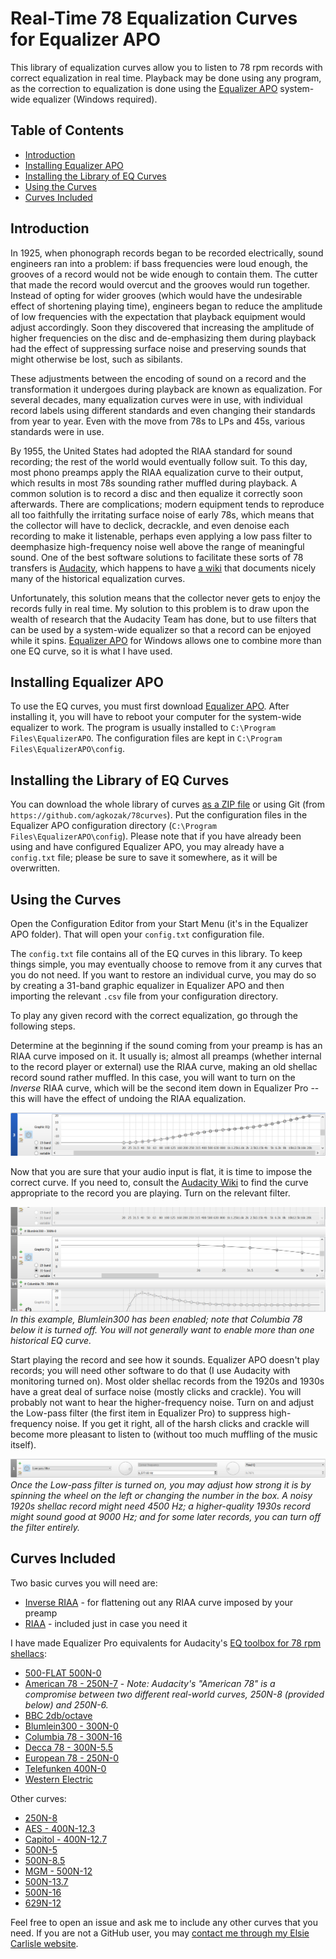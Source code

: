 # Real-Time 78 Equalization Curves for Equalizer APO

This library of equalization curves allow you to listen to 78 rpm records with correct equalization in real time. Playback may be done using any program, as the correction to equalization is done using the [Equalizer APO](https://sourceforge.net/projects/equalizerapo/) system-wide equalizer (Windows required).

## Table of Contents

* [Introduction](#introduction)
* [Installing Equalizer APO](#installing-equalizer-apo)
* [Installing the Library of EQ Curves](#installing-the-library-of-eq-curves)
* [Using the Curves](#using-the-curves)
* [Curves Included](#curves-included)

## Introduction

In 1925, when phonograph records began to be recorded electrically, sound engineers ran into a problem: if bass frequencies were loud enough, the grooves of a record would not be wide enough to contain them. The cutter that made the record would overcut and the grooves would run together. Instead of opting for wider grooves (which would have the undesirable effect of shortening playing time), engineers began to reduce the amplitude of low frequencies with the expectation that playback equipment would adjust accordingly. Soon they discovered that increasing the amplitude of higher frequencies on the disc and de-emphasizing them during playback had the effect of suppressing surface noise and preserving sounds that might otherwise be lost, such as sibilants.

These adjustments between the encoding of sound on a record and the transformation it undergoes during playback are known as equalization. For several decades, many equalization curves were in use, with individual record labels using different standards and even changing their standards from year to year. Even with the move from 78s to LPs and 45s, various standards were in use.

By 1955, the United States had adopted the RIAA standard for sound recording; the rest of the world would eventually follow suit. To this day, most phono preamps apply the RIAA equalization curve to their output, which results in most 78s sounding rather muffled during playback. A common solution is to record a disc and then equalize it correctly soon afterwards. There are complications; modern equipment tends to reproduce all too faithfully the irritating surface noise of early 78s, which means that the collector will have to declick, decrackle, and even denoise each recording to make it listenable, perhaps even applying a low pass filter to deemphasize high-frequency noise well above the range of meaningful sound. One of the best software solutions to facilitate these sorts of 78 transfers is [Audacity](https://www.audacityteam.org/), which happens to have [a wiki](https://wiki.audacityteam.org/wiki/78rpm_playback_curves#78_rpm_shellac_labels_and_their_EQ) that documents nicely many of the historical equalization curves.

Unfortunately, this solution means that the collector never gets to enjoy the records fully in real time. My solution to this problem is to draw upon the wealth of research that the Audacity Team has done, but to use filters that can be used by a system-wide equalizer so that a record can be enjoyed while it spins. [Equalizer APO](https://sourceforge.net/projects/equalizerapo/) for Windows allows one to combine more than one EQ curve, so it is what I have used.

## Installing Equalizer APO

To use the EQ curves, you must first download [Equalizer APO](https://sourceforge.net/projects/equalizerapo/). After installing it, you will have to reboot your computer for the system-wide equalizer to work. The program is usually installed to `C:\Program Files\EqualizerAPO`. The configuration files are kept in `C:\Program Files\EqualizerAPO\config`.

## Installing the Library of EQ Curves

You can download the whole library of curves [as a ZIP file](https://github.com/agkozak/78curves/archive/master.zip) or using Git (from `https://github.com/agkozak/78curves`). Put the configuration files in the Equalizer APO configuration directory (`C:\Program Files\EqualizerAPO\config`). Please note that if you have already been using and have configured Equalizer APO, you may already have a `config.txt` file; please be sure to save it somewhere, as it will be overwritten.

## Using the Curves

Open the Configuration Editor from your Start Menu (it's in the Equalizer APO folder). That will open your `config.txt` configuration file.

The `config.txt` file contains all of the EQ curves in this library. To keep things simple, you may eventually choose to remove from it any curves that you do not need. If you want to restore an individual curve, you may do so by creating a 31-band graphic equalizer in Equalizer APO and then importing the relevant `.csv` file from your configuration directory.

To play any given record with the correct equalization, go through the following steps.

Determine at the beginning if the sound coming from your preamp is has an RIAA curve imposed on it. It usually is; almost all preamps (whether internal to the record player or external) use the RIAA curve, making an old shellac record sound rather muffled. In this case, you will want to turn on the *Inverse* RIAA curve, which will be the second item down in Equalizer Pro -- this will have the effect of undoing the RIAA equalization.

![Inverse RIAA](img/Inverse_RIAA.png)

Now that you are sure that your audio input is flat, it is time to impose the correct curve. If you need to, consult the [Audacity Wiki](https://wiki.audacityteam.org/wiki/78rpm_playback_curves#78_rpm_shellac_labels_and_their_EQ) to find the curve appropriate to the record you are playing. Turn on the relevant filter.

![Blumlein300](img/Blumlein300.png)
*In this example, Blumlein300 has been enabled; note that Columbia 78 below it is turned off. You will not generally want to enable more than one historical EQ curve.*

Start playing the record and see how it sounds. Equalizer APO doesn't play records; you will need other software to do that (I use Audacity with monitoring turned on). Most older shellac records from the 1920s and 1930s have a great deal of surface noise (mostly clicks and crackle). You will probably not want to hear the higher-frequency noise. Turn on and adjust the Low-pass filter (the first item in Equalizer Pro) to suppress high-frequency noise. If you get it right, all of the harsh clicks and crackle will become more pleasant to listen to (without too much muffling of the music itself).

![Low-Pass Filter](img/Low-Pass_Filter.png)
*Once the Low-pass filter is turned on, you may adjust how strong it is by spinning the wheel on the left or changing the number in the box. A noisy 1920s shellac record might need 4500 Hz; a higher-quality 1930s record might sound good at 9000 Hz; and for some later records, you can turn off the filter entirely.*

## Curves Included

Two basic curves you will need are:

* [Inverse RIAA](Inverse_RIAA.csv) - for flattening out any RIAA curve imposed by your preamp
* [RIAA](RIAA.csv) - included just in case you need it

I have made Equalizer Pro equivalents for Audacity's [EQ toolbox for 78 rpm shellacs](https://wiki.audacityteam.org/wiki/78rpm_playback_curves#EQ_Curves_Library):

* [500-FLAT 500N-0](500-FLAT_500N-0.csv)
* [American 78 - 250N-7](American_78_-_250N-7.csv) - *Note: Audacity's "American 78" is a compromise between two different real-world curves, 250N-8 (provided below) and 250N-6.*
* [BBC 2db/octave](BBC_2db-octave.csv)
* [Blumlein300 - 300N-0](Blumlein300_300N-0.csv)
* [Columbia 78 - 300N-16](Columbia_78_-_300N-16.csv)
* [Decca 78 - 300N-5.5](Decca_78_-_300N-5.5.csv)
* [European 78 - 250N-0](European_78_250N-0.csv)
* [Telefunken 400N-0](Telefunken_400N-0)
* [Western Electric](Western_Electric.csv)

Other curves:

* [250N-8](250N-8.csv)
* [AES - 400N-12.3](AES_-_400-12.3.csv)
* [Capitol - 400N-12.7](Capitol_400N-12.7.csv)
* [500N-5](500N-5.csv)
* [500N-8.5](500N-8.5.csv)
* [MGM - 500N-12](MGM_-_500N.12.csv)
* [500N-13.7](500N-13.7)
* [500N-16](500N-15.csv)
* [629N-12](629N-12.csv)

Feel free to open an issue and ask me to include any other curves that you need. If you are not a GitHub user, you may [contact me through my Elsie Carlisle website](https://www.elsiecarlisle.com/alexandros-kozak/).
